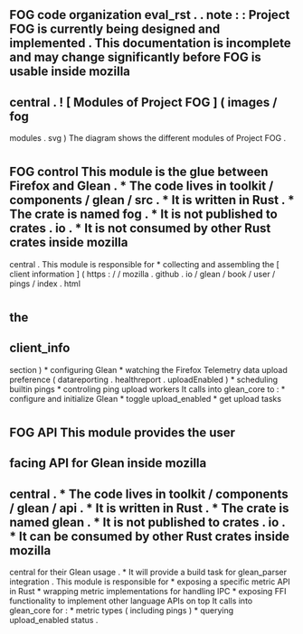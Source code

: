 #
FOG
code
organization
eval_rst
.
.
note
:
:
Project
FOG
is
currently
being
designed
and
implemented
.
This
documentation
is
incomplete
and
may
change
significantly
before
FOG
is
usable
inside
mozilla
-
central
.
!
[
Modules
of
Project
FOG
]
(
images
/
fog
-
modules
.
svg
)
The
diagram
shows
the
different
modules
of
Project
FOG
.
#
#
FOG
control
This
module
is
the
glue
between
Firefox
and
Glean
.
*
The
code
lives
in
toolkit
/
components
/
glean
/
src
.
*
It
is
written
in
Rust
.
*
The
crate
is
named
fog
.
*
It
is
not
published
to
crates
.
io
.
*
It
is
not
consumed
by
other
Rust
crates
inside
mozilla
-
central
.
This
module
is
responsible
for
*
collecting
and
assembling
the
[
client
information
]
(
https
:
/
/
mozilla
.
github
.
io
/
glean
/
book
/
user
/
pings
/
index
.
html
#
the
-
client_info
-
section
)
*
configuring
Glean
*
watching
the
Firefox
Telemetry
data
upload
preference
(
datareporting
.
healthreport
.
uploadEnabled
)
*
scheduling
builtin
pings
*
controling
ping
upload
workers
It
calls
into
glean_core
to
:
*
configure
and
initialize
Glean
*
toggle
upload_enabled
*
get
upload
tasks
#
#
FOG
API
This
module
provides
the
user
-
facing
API
for
Glean
inside
mozilla
-
central
.
*
The
code
lives
in
toolkit
/
components
/
glean
/
api
.
*
It
is
written
in
Rust
.
*
The
crate
is
named
glean
.
*
It
is
not
published
to
crates
.
io
.
*
It
can
be
consumed
by
other
Rust
crates
inside
mozilla
-
central
for
their
Glean
usage
.
*
It
will
provide
a
build
task
for
glean_parser
integration
.
This
module
is
responsible
for
*
exposing
a
specific
metric
API
in
Rust
*
wrapping
metric
implementations
for
handling
IPC
*
exposing
FFI
functionality
to
implement
other
language
APIs
on
top
It
calls
into
glean_core
for
:
*
metric
types
(
including
pings
)
*
querying
upload_enabled
status
.

